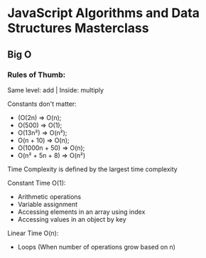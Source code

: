 # JavaScript Algorithms and Data Structures Masterclass

## Big O
### Rules of Thumb:

Same level: add | Inside: multiply

Constants don't matter:

* (O(2n) => O(n);
* O(500) => O(1);
* O(13n²) => O(n²);
* O(n + 10) => O(n);
* O(1000n + 50) => O(n);
* O(n² + 5n + 8) => O(n²)

Time Complexity is defined by the largest time complexity

Constant Time O(1):
* Arithmetic operations
* Variable assignment
* Accessing elements in an array using index
* Accessing values in an object by key

Linear Time O(n):
* Loops (When number of operations grow based on n)